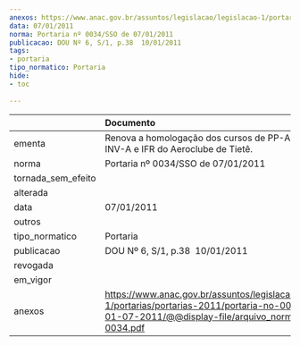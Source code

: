 ```yaml
---
anexos: https://www.anac.gov.br/assuntos/legislacao/legislacao-1/portarias/portarias-2011/portaria-no-0034-sso-de-01-07-2011/@@display-file/arquivo_norma/PA2011-0034.pdf
data: 07/01/2011
norma: Portaria nº 0034/SSO de 07/01/2011
publicacao: DOU Nº 6, S/1, p.38  10/01/2011
tags:
- portaria
tipo_normatico: Portaria
hide: 
- toc 
 
---
```


|                    | Documento                                                                                                                                                         |
|:-------------------|:------------------------------------------------------------------------------------------------------------------------------------------------------------------|
| ementa             | Renova a homologação dos cursos de PP-A, PC-A/IFR, INV-A e IFR do Aeroclube de Tietê.                                                                             |
| norma              | Portaria nº 0034/SSO de 07/01/2011                                                                                                                                |
| tornada_sem_efeito |                                                                                                                                                                   |
| alterada           |                                                                                                                                                                   |
| data               | 07/01/2011                                                                                                                                                        |
| outros             |                                                                                                                                                                   |
| tipo_normatico     | Portaria                                                                                                                                                          |
| publicacao         | DOU Nº 6, S/1, p.38  10/01/2011                                                                                                                                   |
| revogada           |                                                                                                                                                                   |
| em_vigor           |                                                                                                                                                                   |
| anexos             | https://www.anac.gov.br/assuntos/legislacao/legislacao-1/portarias/portarias-2011/portaria-no-0034-sso-de-01-07-2011/@@display-file/arquivo_norma/PA2011-0034.pdf |